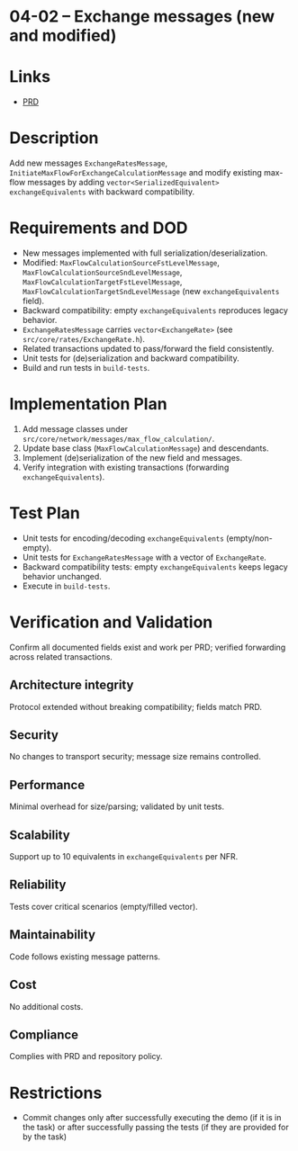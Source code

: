 # 04-02 – Exchange messages (new and modified)

# Links
- [PRD](../../../prd/vtcpd/04-exchange-flow-calculation.md)

# Description
Add new messages `ExchangeRatesMessage`, `InitiateMaxFlowForExchangeCalculationMessage` and modify existing max-flow messages by adding `vector<SerializedEquivalent> exchangeEquivalents` with backward compatibility.

# Requirements and DOD
- New messages implemented with full serialization/deserialization.
- Modified: `MaxFlowCalculationSourceFstLevelMessage`, `MaxFlowCalculationSourceSndLevelMessage`, `MaxFlowCalculationTargetFstLevelMessage`, `MaxFlowCalculationTargetSndLevelMessage` (new `exchangeEquivalents` field).
- Backward compatibility: empty `exchangeEquivalents` reproduces legacy behavior.
- `ExchangeRatesMessage` carries `vector<ExchangeRate>` (see `src/core/rates/ExchangeRate.h`).
- Related transactions updated to pass/forward the field consistently.
- Unit tests for (de)serialization and backward compatibility.
- Build and run tests in `build-tests`.

# Implementation Plan
1. Add message classes under `src/core/network/messages/max_flow_calculation/`.
2. Update base class (`MaxFlowCalculationMessage`) and descendants.
3. Implement (de)serialization of the new field and messages.
4. Verify integration with existing transactions (forwarding `exchangeEquivalents`).

# Test Plan
- Unit tests for encoding/decoding `exchangeEquivalents` (empty/non-empty).
- Unit tests for `ExchangeRatesMessage` with a vector of `ExchangeRate`.
- Backward compatibility tests: empty `exchangeEquivalents` keeps legacy behavior unchanged.
- Execute in `build-tests`.

# Verification and Validation
Confirm all documented fields exist and work per PRD; verified forwarding across related transactions.

## Architecture integrity
Protocol extended without breaking compatibility; fields match PRD.

## Security
No changes to transport security; message size remains controlled.

## Performance
Minimal overhead for size/parsing; validated by unit tests.

## Scalability
Support up to 10 equivalents in `exchangeEquivalents` per NFR.

## Reliability
Tests cover critical scenarios (empty/filled vector).

## Maintainability
Code follows existing message patterns.

## Cost
No additional costs.

## Compliance
Complies with PRD and repository policy.

# Restrictions
- Commit changes only after successfully executing the demo (if it is in the task) or after successfully passing the tests (if they are provided for by the task)


